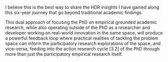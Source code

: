 

I believe this is the best way to share the HDR insights I have gained along this six-year journey that go beyond traditional academic findings.


This dual approach of focusing the PhD on empirical grounded academic research, while also operating outside of the PhD as a researcher and developer working on real-world innovation in the same space, will produce a powerful feedback loop where practical realities of tackling the problem space can inform the participatory research explorations of the space, and vice-versa, feeding into the action research cycle [3.2] of the PhD through more than just the participatory empirical research itself.
